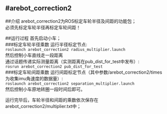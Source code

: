 #arebot_correction2
---
##介绍
arebot_correction2为ROS标定车轮半径及间距的功能包；  
必须先标定车轮半径再标定车轮间距！

##运行过程
首先启动小车；  
###标定车轮半径乘数
运行半径标定节点:  
`roslaunch arebot_correction2 radius_multiplier.launch`  
然后控制小车直线走一段距离  
通过话题传递实际测量距离（实测距离在pub_dist_for_test中发布）:  
`rosrun arebot_correction2 pub_dist_for_test`  
###标定车轮间距乘数
运行间距标定节点（其中参数/arebot_correction2/times为收集imu角速度的数据量）:  
`roslaunch arebot_correction2 separation_multiplier.launch`  
然后控制小车原地转圈一段时间后即可。  

运行完毕后，车轮半径和间距的乘数依次保存在arebot_correction2/multiplier.txt中；